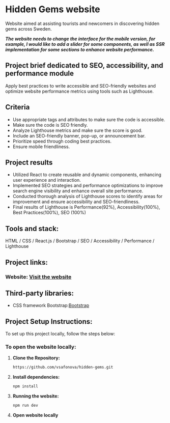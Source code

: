 # Hidden Gems website

Website aimed at assisting tourists and newcomers in discovering hidden gems across Sweden.

***The website needs to change the interface for the mobile version, for example, I would like to add a slider for some components, as well as SSR implementation for some sections to enhance website performance.***

## Project brief dedicated to SEO, accessibility, and performance module
Apply best practices to write accessible and SEO-friendly websites and optimize website performance metrics using tools such as Lighthouse.

## Criteria
<ul>
  <li>Use appropriate tags and attributes to make sure the code is accessible.</li>
  <li>Make sure the code is SEO friendly.</li>
  <li>Analyze Lighthouse metrics and make sure the score is good.</li>
  <li>Include an SEO-friendly banner, pop-up, or announcement bar.</li>
  <li>Prioritize speed through coding best practices.</li>
  <li>Ensure mobile friendliness.</li>
</ul>

## Project results
<ul>
  <li>Utilized React to create reusable and dynamic components, enhancing user experience and interaction.</li>
  <li>Implemented SEO strategies and performance optimizations to improve search engine visibility and enhance overall site performance.</li>
  <li>Conducted thorough analysis of Lighthouse scores to identify areas for improvement and ensure accessibility and SEO-friendliness.</li>
  <li>Final results of Lighthouse is Performance(92%), Accessibility(100%), Best Practices(100%), SEO (100%)</li>
</ul>

## Tools and stack:
HTML / CSS / React.js / Bootstrap / SEO / Accessibility / Performance / Lighthouse

## Project links:
### Website: [Visit the website](https://hidden-gems-swe.netlify.app/)

## Third-party libraries:
* CSS framework Bootstrap:[Bootstrap](https://getbootstrap.com/)

## Project Setup Instructions:
To set up this project locally, follow the steps below:

### To open the website locally:

1. **Clone the Repository:**

    ```bash
    https://github.com/vsafonova/hidden-gems.git
    ```

2. **Install dependencies:**

    ```bash
    npm install
    ```
3. **Running the website:**

    ```bash
    npm run dev
    ```    

4. **Open website locally**
